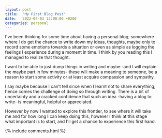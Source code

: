 ```yaml
---
layout: post
title:  "My First Blog Post"
date:   2022-04-03 13:00:00 +0200
categories: personal
---
```

I've been thinking for some time about having a personal blog; somewhere where I do get the chance to write down my ideas, thoughts, maybe only to record some emotions towards a situation or even as simple as logging the feelings I experience during a moment in time. I think by you reading this I managed to realize that thought.

I want to be able to just dump things in writing and maybe -and I will explain the maybe part in few minutes- these will make a meaning to someone, be a reason to start some activity or at least acquire compassion and sympathy.

I say maybe because I can't tell since when I learnt not to share everything, hence comes the challenge of doing so through writing. There is a bit of uncertainty and a cracked confidence that such an idea -having a blog to write- is meaningful, helpful or appreciated. 

However by now I wanted to explore this frontier, to see where it will take me and for how long I can keep doing this, however I think at this stage what important is to start, and I'll get a chance to experience this first hand.


{% include comments.html %}
